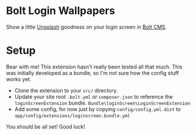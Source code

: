 # Bolt Login Wallpapers

Show a little [Unsplash][1] goodness on your login screen in [Bolt CMS][2].

# Setup

Bear with me! This extension hasn't really been tested all that much. This was initially developed as a bundle, so I'm not sure how the config stuff works yet.

* Clone the extension to your `src/` directory.
* Update your site root `.bolt.yml` or `composer.json` to reference the `loginScreenExtension` bundle. `Bundle\loginScreen\LoginScreenExtension`
* Add some config, for now just by copying `config/config.yml.dist` to `app/config/extensions/loginscreen.bundle.yml`

You should be all set! Good luck!

[1]: https://unsplash.com/
[2]: https://bolt.cm/
